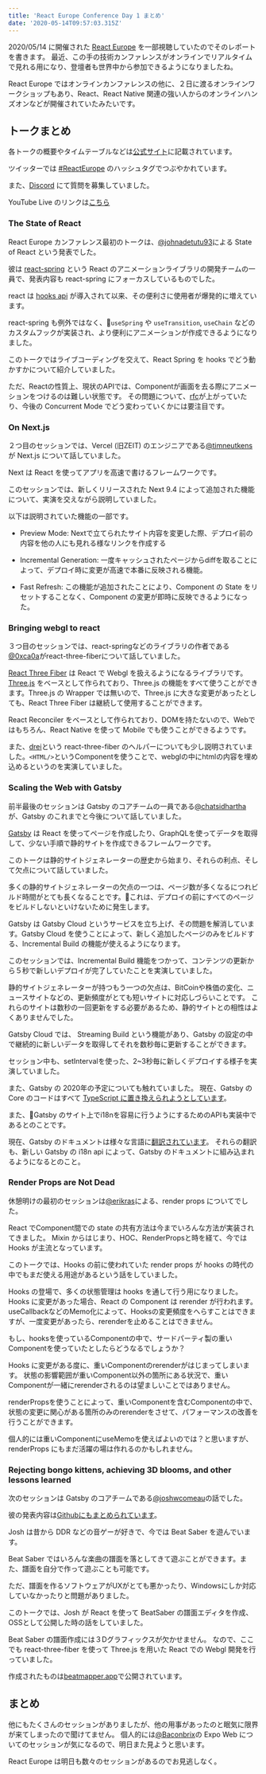```yaml
---
title: 'React Europe Conference Day 1 まとめ'
date: '2020-05-14T09:57:03.315Z'
---
```


2020/05/14 に開催された [React Europe](https://www.react-europe.org/) を一部視聴していたのでそのレポートを書きます。
最近、この手の技術カンファレンスがオンラインでリアルタイムで見れる用になり、登壇者も世界中から参加できるようになりましたね。

React Europe ではオンラインカンファレンスの他に、２日に渡るオンラインワークショップもあり、React、React Native 関連の強い人からのオンラインハンズオンなどが開催されていたみたいです。

## トークまとめ

各トークの概要やタイムテーブルなどは[公式サイト](https://remote.reactsummit.com/)に記載されています。

ツイッターでは [#ReactEurope](https://twitter.com/hashtag/ReactEurope) のハッシュタグでつぶやかれています。

また、[Discord](​https://discord.gg/r6yjG2g) にて質問を募集していました。

YouTube Live のリンクは[こちら](https://www.youtube.com/watch?v=41Ia291KIvI)

### The State of React

React Europe カンファレンス最初のトークは、[@johnadetutu93](https://twitter.com/johnadetutu93)による State of React という発表でした。

彼は [react-spring](https://www.react-spring.io/) という React のアニメーションライブラリの開発チームの一員で、発表内容も react-spring にフォーカスしているものでした。

react は [hooks api](https://reactjs.org/docs/hooks-reference.html) が導入されて以来、その便利さに使用者が爆発的に増えています。

react-spring も例外ではなく、`useSpring` や `useTransition`, `useChain` などのカスタムフックが実装され、より便利にアニメーションが作成できるようになりました。

このトークではライブコーディングを交えて、React Spring を hooks でどう動かすかについて紹介していました。

ただ、Reactの性質上、現状のAPIでは、Componentが画面を去る際にアニメーションをつけるのは難しい状態です。
その問題について、[rfc](https://github.com/reactjs/rfcs/issues/128)が上がっていたり、今後の Concurrent Mode でどう変わっていくかには要注目です。

### On Next.js

２つ目のセッションでは、Vercel (旧ZEIT) のエンジニアである[@timneutkens](https://twitter.com/timneutkens)が Next.js について話していました。

Next は React を使ってアプリを高速で書けるフレームワークです。

このセッションでは、新しくリリースされた Next 9.4 によって追加された機能について、実演を交えながら説明していました。

以下は説明されていた機能の一部です。

- Preview Mode: Nextで立てられたサイト内容を変更した際、デプロイ前の内容を他の人にも見れる様なリンクを作成する

- Incremental Generation: 一度キャッシュされたページからdiffを取ることによって、デプロイ時に変更が高速で本番に反映される機能。

- Fast Refresh: この機能が追加されたことにより、Component の State をリセットすることなく、Component の変更が即時に反映できるようになった。


### Bringing webgl to react

３つ目のセッションでは、react-springなどのライブラリの作者である[@0xca0a](https://twitter.com/0xca0a)がreact-three-fiberについて話していました。

[React Three Fiber](https://github.com/react-spring/react-three-fiber) は React で Webgl を扱えるようになるライブラリです。[Three.js](https://threejs.org/) をベースとして作られており、Three.js の機能をすべて使うことができます。Three.js の Wrapper では無いので、Three.js に大きな変更があったとしても、React Three Fiber は継続して使用することができます。

React Reconciler をベースとして作られており、DOMを持たないので、Webではもちろん、React Native を使って Mobile でも使うことができるようです。

また、[drei](https://github.com/react-spring/drei)という react-three-fiber のヘルパーについても少し説明されていました。`<HTML/>`というComponentを使うことで、webglの中にhtmlの内容を埋め込めるというのを実演していました。

### Scaling the Web with Gatsby

前半最後のセッションは Gatsby のコアチームの一員である[@chatsidhartha](https://twitter.com/chatsidhartha) が、Gatsby のこれまでと今後について話していました。

[Gatsby](https://www.gatsbyjs.org/) は React を使ってページを作成したり、GraphQLを使ってデータを取得して、少ない手順で静的サイトを作成できるフレームワークです。

このトークは静的サイトジェネレーターの歴史から始まり、それらの利点、そして欠点について話していました。

多くの静的サイトジェネレーターの欠点の一つは、ページ数が多くなるにつれビルド時間がとても長くなることです。これは、デプロイの前にすべてのページをビルドしないといけないために発生します。

Gatsby は Gatsby Cloud というサービスを立ち上げ、その問題を解消しています。Gatsby Cloud を使うことによって、新しく追加したページのみをビルドする、Incremental Build の機能が使えるようになります。

このセッションでは、Incremental Build 機能をつかって、コンテンツの更新から５秒で新しいデプロイが完了していたことを実演していました。

静的サイトジェネレーターが持つもう一つの欠点は、BitCoinや株価の変化、ニュースサイトなどの、更新頻度がとても短いサイトに対応しづらいことです。
これらのサイトは数秒の一回更新をする必要があるため、静的サイトとの相性はよくありませんでした。

Gatsby Cloud では、 Streaming Build という機能があり、Gatsby の設定の中で継続的に新しいデータを取得してそれを数秒毎に更新することができます。

セッション中も、setIntervalを使った、2~3秒毎に新しくデプロイする様子を実演していました。

また、Gatsby の 2020年の予定についても触れていました。
現在、Gatsby の Core のコードはすべて [TypeScript に置き換えられようとしています](https://github.com/gatsbyjs/gatsby/issues/21995)。

また、Gatsby のサイト上でi18nを容易に行うようにするためのAPIも実装中であるとのことです。

現在、Gatsby のドキュメントは様々な言語に[翻訳されています](https://github.com/gatsbyjs/gatsby-ja)。
それらの翻訳も、新しい Gatsby の i18n api によって、Gatsby のドキュメントに組み込まれるようになるとのこと。

### Render Props are Not Dead

休憩明けの最初のセッションは[@erikras](https://twitter.com/erikras)による、render props についてでした。

React でComponent間での state の共有方法は今までいろんな方法が実装されてきました。
Mixin からはじまり、HOC、RenderPropsと時を経て、今では Hooks が主流となっています。

このトークでは、Hooks の前に使われていた render props が hooks の時代の中でもまだ使える用途があるという話をしていました。

Hooks の登場で、多くの状態管理は hooks を通して行う用になりました。
Hooks に変更があった場合、React の Component は rerender が行われます。
useCallbackなどのMemo化によって、Hooksの変更頻度をへらすことはできますが、一度変更があったら、rerenderを止めることはできません。

もし、hooksを使っているComponentの中で、サードパーティ製の重いComponentを使っていたとしたらどうなるでしょうか？

Hooks に変更がある度に、重いComponentのrerenderがはじまってしまいます。
状態の影響範囲が重いComponent以外の箇所にある状況で、重いComponentが一緒にrerenderされるのは望ましいことではありません。

renderPropsを使うことによって、重いComponentを含むComponentの中で、状態の変更に関心がある箇所のみのrerenderをさせて、パフォーマンスの改善を行うことができます。

個人的には重いComponentにuseMemoを使えばよいのでは？と思いますが、renderProps にもまだ活躍の場は作れるのかもしれません。

### Rejecting bongo kittens, achieving 3D blooms, and other lessons learned

次のセッションは Gatsby のコアチームである[@joshwcomeau](https://twitter.com/joshwcomeau)の話でした。

彼の発表内容は[Githubにもまとめられています](https://github.com/joshwcomeau/talk-2020-react-europe)。

Josh は昔から DDR などの音ゲーが好きで、今では Beat Saber を遊んでいます。

Beat Saber ではいろんな楽曲の譜面を落としてきて遊ぶことができます。また、譜面を自分で作って遊ぶことも可能です。

ただ、譜面を作るソフトウェアがUXがとても悪かったり、Windowsにしか対応していなかったりと問題がありました。

このトークでは、Josh が React を使って BeatSaber の譜面エディタを作成、OSSとして公開した時の話をしていました。

Beat Saber の譜面作成には３Dグラフィックスが欠かせません。
なので、ここでも react-three-fiber を使って Three.js を用いた React での Webgl 開発を行っていました。

作成されたものは[beatmapper.app](https://beatmapper.app/)で公開されています。


## まとめ
他にもたくさんのセッションがありましたが、他の用事があったのと眠気に限界が来てしまったので聞けてません。
個人的には[@Baconbrix](https://twitter.com/Baconbrix)の Expo Web についてのセッションが気になるので、明日また見ようと思います。

React Europe は明日も数々のセッションがあるのでお見逃しなく。